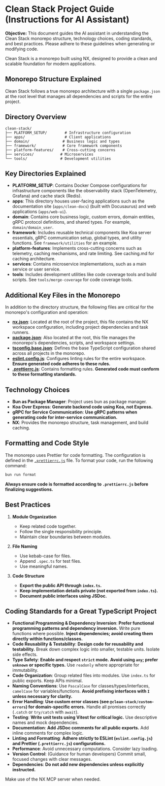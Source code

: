# Clean Stack Project Guide (Instructions for AI Assistant)

**Objective:** This document guides the AI assistant in understanding the Clean Stack monorepo structure, technology choices, coding standards, and best practices. Please adhere to these guidelines when generating or modifying code.

Clean Stack is a monorepo built using NX, designed to provide a clean and scalable foundation for modern applications.

## Monorepo Structure Explained

Clean Stack follows a true monorepo architecture with a single `package.json` at the root level that manages all dependencies and scripts for the entire project.

## Directory Overview

```
clean-stack/
├── PLATFORM_SETUP/        # Infrastructure configuration
├── apps/                  # Client applications
├── domain/               # Business logic and types
├── framework/            # Core framework components
├── platform-features/    # Cross-cutting concerns
├── services/            # Microservices
└── tools/               # Development utilities
```

## Key Directories Explained

- **PLATFORM_SETUP**: Contains Docker Compose configurations for infrastructure components like the observability stack (OpenTelemetry, Grafana) and cache stack (Redis).
- **apps**: This directory houses user-facing applications such as the documentation site (`apps/clean-docs`) (built with Docusaurus) and web applications (`apps/web-ui`).
- **domain**: Contains core business logic, custom errors, domain entities, gRPC protocol definitions, and shared types. For example, `domain/domain_user`.
- **framework**: Includes reusable technical components like Koa server essentials, gRPC communication setup, global types, and utility functions. See `framework/utilities` for an example.
- **platform-features**: Implements cross-cutting concerns such as telemetry, caching mechanisms, and rate limiting. See caching.md for caching architecture.
- **services**: Contains microservice implementations, such as a main service or user service.
- **tools**: Includes development utilities like code coverage tools and build scripts. See `tools/merge-coverage` for code coverage tools.

## Additional Key Files in the Monorepo

In addition to the directory structure, the following files are critical for the monorepo's configuration and operation:

- [**nx.json**](../nx.json): Located at the root of the project, this file contains the NX workspace configuration, including project dependencies and task runners.
- [**package.json**](../package.json): Also located at the root, this file manages the monorepo's dependencies, scripts, and workspace settings.
- [**tsconfig.base.json**](../tsconfig.base.json): Defines the base TypeScript configuration shared across all projects in the monorepo.
- [**eslint.config.js**](../eslint.config.js): Configures linting rules for the entire workspace. **Ensure generated code adheres to these rules.**
- [**.prettierrc.js**](../.prettierrc.js): Contains formatting rules. **Generated code must conform to these formatting standards.**

## Technology Choices

- **Bun as Package Manager**: Project uses bun as package manager.
- **Koa Over Express**: **Generate backend code using Koa, not Express.**
- **gRPC for Service Communication**: **Use gRPC patterns when generating code for inter-service communication.**
- **NX**: Provides the monorepo structure, task management, and build caching.

## Formatting and Code Style

The monorepo uses Prettier for code formatting. The configuration is defined in the [`.prettierrc.js`](../.prettierrc.js) file. To format your code, run the following command:

```bash
bun run format
```

**Always ensure code is formatted according to `.prettierrc.js` before finalizing suggestions.**

## Best Practices

1.  **Module Organization**

    - Keep related code together.
    - Follow the single responsibility principle.
    - Maintain clear boundaries between modules.

2.  **File Naming**

    - Use kebab-case for files.
    - Append `.spec.ts` for test files.
    - Use meaningful names.

3.  **Code Structure**

    - **Export the public API through `index.ts`.**
    - **Keep implementation details private (not exported from `index.ts`).**
    - **Document public interfaces using JSDoc.**

## Coding Standards for a Great TypeScript Project

- **Functional Programming & Dependency Inversion**: **Prefer functional programming patterns and dependency inversion.** Write pure functions where possible. **Inject dependencies; avoid creating them directly within functions/classes.**
- **Code Reusability & Testability**: **Design code for reusability and testability.** Break down complex logic into smaller, testable units. Isolate side effects.
- **Type Safety**: **Enable and respect `strict` mode.** **Avoid using `any`; prefer `unknown` or specific types.** Use `readonly` where appropriate for immutability.
- **Code Organization**: Group related files into modules. Use `index.ts` for public exports. Keep APIs minimal.
- **Naming Conventions**: Use `PascalCase` for classes/types/interfaces, `camelCase` for variables/functions. **Avoid prefixing interfaces with `I` unless necessary for clarity.**
- **Error Handling**: **Use custom error classes (see `@clean-stack/custom-errors`) for domain-specific errors.** Handle all promises correctly (`.catch` or `try/catch` with `await`).
- **Testing**: **Write unit tests using Vitest for critical logic.** Use descriptive names and mock dependencies.
- **Documentation**: **Add JSDoc comments for all public exports.** Add inline comments for complex logic.
- **Linting and Formatting**: **Adhere strictly to ESLint (`eslint.config.js`) and Prettier (`.prettierrc.js`) configurations.**
- **Performance**: Avoid unnecessary computations. Consider lazy loading.
- **Version Control**: (Guidance for human developers) Commit small, focused changes with clear messages.
- **Dependencies**: **Do not add new dependencies unless explicitly instructed.**

Make use of the NX MCP server when needed.

